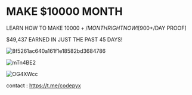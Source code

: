 # MAKE $10000 MONTH
LEARN HOW TO MAKE $10000+/MONTH RIGHT NOW! [$900+/DAY PROOF]

 $49,437 EARNED IN JUST THE PAST 45 DAYS!
 

![8f5261ac640a161f1e18582bd3684786](https://github.com/user-attachments/assets/9bc50e3f-8dda-4df2-9095-63cc2b725070)

  
![mTn4BE2](https://github.com/user-attachments/assets/07f774c9-f9dc-42a3-9a45-ab3abcaab412)
  
![OG4XWcc](https://github.com/user-attachments/assets/9affaf01-869e-4970-b153-38a35479eaf5)
  

contact : https://t.me/codepyx




